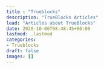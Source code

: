 ```yaml
---
title : "Trueblocks"
description: "TrueBlocks Articles"
lead: "Articles about TrueBlocks"
date: 2020-10-06T08:48:45+00:00
lastmod: .lastmod
categories:
- Trueblocks
draft: false
images: []
---
```

